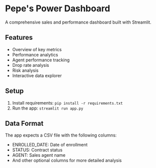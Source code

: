 # Pepe's Power Dashboard

A comprehensive sales and performance dashboard built with Streamlit.

## Features
- Overview of key metrics
- Performance analytics
- Agent performance tracking
- Drop rate analysis
- Risk analysis
- Interactive data explorer

## Setup
1. Install requirements: `pip install -r requirements.txt`
2. Run the app: `streamlit run app.py`

## Data Format
The app expects a CSV file with the following columns:
- ENROLLED_DATE: Date of enrollment
- STATUS: Contract status
- AGENT: Sales agent name
- And other optional columns for more detailed analysis
